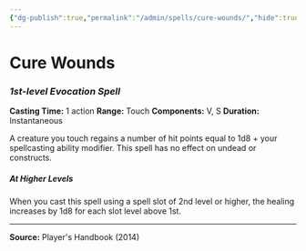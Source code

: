 ```yaml
---
{"dg-publish":true,"permalink":"/admin/spells/cure-wounds/","hide":true,"updated":"2025-08-05T19:49:54.449+01:00"}
---
```


# Cure Wounds
### *1st-level Evocation Spell*
**Casting Time:** 1 action
**Range:** Touch
**Components:** V, S
**Duration:** Instantaneous

A creature you touch regains a number of hit points equal to 1d8 + your spellcasting ability modifier. This spell has no effect on undead or constructs.

##### At Higher Levels
When you cast this spell using a spell slot of 2nd level or higher, the healing increases by 1d8 for each slot level above 1st.

---
**Source:** Player's Handbook (2014)